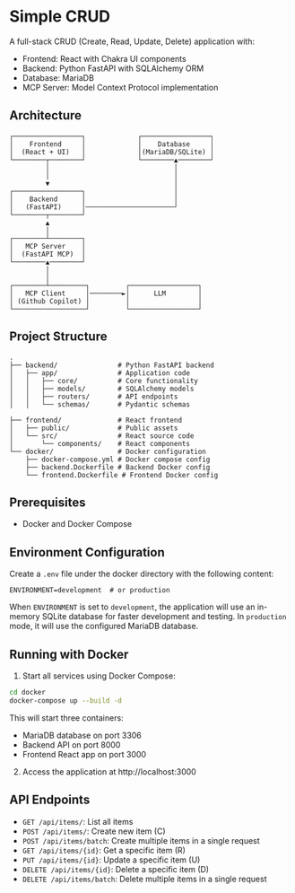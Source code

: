 # Simple CRUD

A full-stack CRUD (Create, Read, Update, Delete) application with:
- Frontend: React with Chakra UI components
- Backend: Python FastAPI with SQLAlchemy ORM
- Database: MariaDB
- MCP Server: Model Context Protocol implementation

## Architecture

```
┌─────────────────┐             ┌─────────────────┐
│    Frontend     │             │    Database     │
│  (React + UI)   │             │(MariaDB/SQLite) │
└────────┬────────┘             └────────▲────────┘
         │                               │
         │                               │
         ▼                               │
┌─────────────────┐                      │
│    Backend      │                      │
│   (FastAPI)     │──────────────────────┘
└────────┬────────┘
         ▲
         │
┌────────┴────────┐
│   MCP Server    │
│  (FastAPI MCP)  │
└────────▲────────┘
         │
         │
┌────────┴─────────┐         ┌─────────────────┐
│   MCP Client     │────────►│      LLM        │
│ (Github Copilot) │         │                 │
└──────────────────┘         └─────────────────┘

```

## Project Structure

```
.
├── backend/               # Python FastAPI backend
│   ├── app/               # Application code
│   │   ├── core/          # Core functionality
│   │   ├── models/        # SQLAlchemy models
│   │   ├── routers/       # API endpoints
│   │   └── schemas/       # Pydantic schemas

├── frontend/              # React frontend
│   ├── public/            # Public assets
│   └── src/               # React source code
│       └── components/    # React components
└── docker/                # Docker configuration
    ├── docker-compose.yml # Docker compose config
    ├── backend.Dockerfile # Backend Docker config
    └── frontend.Dockerfile # Frontend Docker config
```

## Prerequisites

- Docker and Docker Compose

## Environment Configuration

Create a `.env` file under the docker directory with the following content:

```env
ENVIRONMENT=development  # or production
```

When `ENVIRONMENT` is set to `development`, the application will use an in-memory SQLite database for faster development and testing. In `production` mode, it will use the configured MariaDB database.

## Running with Docker

1. Start all services using Docker Compose:

```bash
cd docker
docker-compose up --build -d
```

This will start three containers:
- MariaDB database on port 3306
- Backend API on port 8000
- Frontend React app on port 3000

2. Access the application at http://localhost:3000

## API Endpoints

- `GET /api/items/`: List all items
- `POST /api/items/`: Create new item (C)
- `POST /api/items/batch`: Create multiple items in a single request
- `GET /api/items/{id}`: Get a specific item (R)
- `PUT /api/items/{id}`: Update a specific item (U)
- `DELETE /api/items/{id}`: Delete a specific item (D)
- `DELETE /api/items/batch`: Delete multiple items in a single request